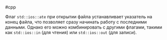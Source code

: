 #cpp 

Флаг `std::ios::ate` при открытии файла устанавливает указатель на конец файла, что позволяет сразу начинать работу с последними данными. Однако его можно комбинировать с другими флагами, такими как `std::ios::in` (для чтения) или `std::ios::out` (для записи).